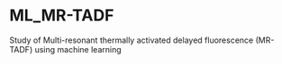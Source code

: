 # ML_MR-TADF
Study of Multi-resonant thermally activated delayed fluorescence (MR-TADF) using machine learning

